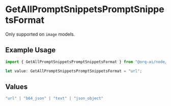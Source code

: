 # GetAllPromptSnippetsPromptSnippetsFormat

Only supported on `image` models.

## Example Usage

```typescript
import { GetAllPromptSnippetsPromptSnippetsFormat } from "@orq-ai/node/models/operations";

let value: GetAllPromptSnippetsPromptSnippetsFormat = "url";
```

## Values

```typescript
"url" | "b64_json" | "text" | "json_object"
```
